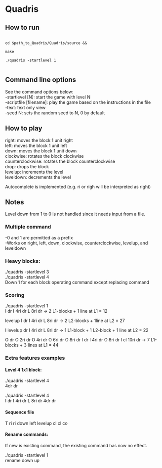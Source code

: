 # Quadris

## How to run
<code>
cd $path_to_Quadris/Quadris/source && <br>
make <br>
./quadris -startlevel 1<br>
</code>

## Command line options
See the command options below: <br>
-startlevel [N]: start the game with level N <br>
-scriptfile [filename]: play the game based on the instructions in the file <br>
-text: text only view <br>
-seed N: sets the random seed to N, 0 by default <br>
</code>

## How to play
right: moves the block 1 unit right <br>
left: moves the block 1 unit left <br>
down: moves the block 1 unit down <br>
clockwise: rotates the block clockwise <br>
counterclockwise: rotates the block counterclockwise <br>
drop: drops the block <br>
levelup: increments the level <br>
leveldown: decrements the level <br>

Autocomplete is implemented (e.g. ri or righ will be interpreted as right)


## Notes
Level down from 1 to 0 is not handled since it needs input from a file.

### Multiple command
-0 and 1 are permitted as a prefix <br>
-Works on right, left, down, clockwise, counterclockwise, levelup, and leveldown <br>

### Heavy blocks:
./quadris -startlevel 3 <br>
./quadris -startlevel 4 <br>
Down 1 for each block operating command except replacing command


### Scoring
./quadris -startlevel 1 <br>
I dr I 4ri dr L 8ri dr				→ 2 L1-blocks + 1 line at L1 = 12

levelup I dr I 4ri dr L 8ri dr			→ 2 L2-blocks + 1line at L2  = 27

I levelup dr I 4ri dr L 8ri dr			→ 1 L1-block + 1 L2-block + 1 line at L2 = 22

O dr O 2ri dr O 4ri dr O 6ri dr O 8ri dr
I dr I 4ri dr O 8ri dr I cl 10ri dr			→ 7 L1-blocks + 3 lines at L1 = 44

### Extra features examples
#### Level 4 1x1 block:
./quadris -startlevel 4 <br>
4dr dr

./quadris -startlevel 4 <br>
I dr I 4ri dr L 8ri dr 4dr dr



#### Sequence file <br>
T ri ri down left levelup cl cl co


#### Rename commands:
If new is existing command, the existing command has now no effect.

./quadris -startlevel 1 <br>
rename down up



